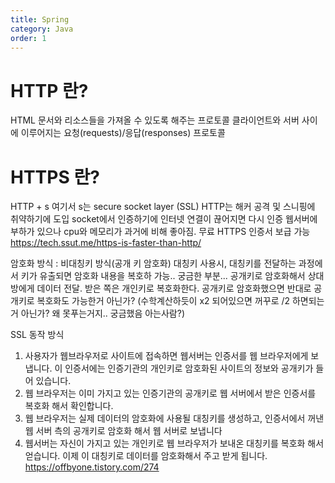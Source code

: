 ```yaml
---
title: Spring
category: Java
order: 1
---
```


HTTP 란?
========

HTML 문서와 리소스들을 가져올 수 있도록 해주는 프로토콜
클라이언트와 서버 사이에 이루어지는 요청(requests)/응답(responses) 프로토콜


HTTPS 란?
=========

HTTP + s
여기서 s는 secure socket layer (SSL)
HTTP는 해커 공격 및 스니핑에 취약하기에 도입
socket에서 인증하기에 인터넷 연결이 끊어지면 다시 인증
웹서버에 부하가 있으나 cpu와 메모리가 과거에 비해 좋아짐.
무료 HTTPS 인증서 보급 가능
https://tech.ssut.me/https-is-faster-than-http/

암호화 방식 : 비대칭키 방식(공개 키 암호화)
대칭키 사용시, 대칭키를 전달하는 과정에서 키가 유출되면 암호화 내용을 복호하 가능..
궁금한 부분...
공개키로 암호화해서 상대방에게 데이터 전달. 받은 쪽은 개인키로 복호화한다.
공개키로 암호화했으면 반대로 공개키로 복호화도 가능한거 아닌가?
(수학계산하듯이 x2 되어있으면 꺼꾸로 /2 하면되는거 아닌가? 왜 못푸는거지.. 궁금했음 아는사람?)


SSL 동작 방식
1. 사용자가 웹브라우저로 사이트에 접속하면 웹서버는 인증서를 웹 브라우저에게 보냅니다. 이 인증서에는 인증기관의 개인키로 암호화된 사이트의 정보와 공개키가 들어 있습니다.
2. 웹 브라우저는 이미 가지고 있는 인증기관의 공개키로 웹 서버에서 받은 인증서를 복호화 해서 확인합니다.
3. 웹 브라우저는 실제 데이터의 암호화에 사용될 대칭키를 생성하고, 인증서에서 꺼낸 웹 서버 측의 공개키로 암호화 해서 웹 서버로 보냅니다
4. 웹서버는 자신이 가지고 있는 개인키로 웹 브라우저가 보내온 대칭키를 복호화 해서 얻습니다. 이제 이 대칭키로 데이터를 암호화해서 주고 받게 됩니다.
https://offbyone.tistory.com/274 


